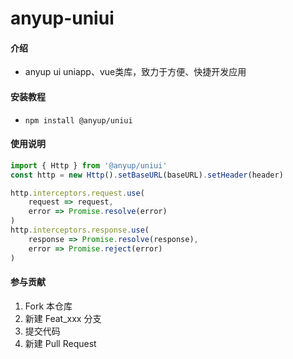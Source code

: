 # anyup-uniui

#### 介绍

- anyup ui uniapp、vue类库，致力于方便、快捷开发应用

#### 安装教程

- ``npm install @anyup/uniui``

#### 使用说明

```js
import { Http } from '@anyup/uniui'
const http = new Http().setBaseURL(baseURL).setHeader(header)

http.interceptors.request.use(
    request => request,
    error => Promise.resolve(error)
)
http.interceptors.response.use(
    response => Promise.resolve(response),
    error => Promise.reject(error)
)
```

#### 参与贡献

1.  Fork 本仓库
2.  新建 Feat_xxx 分支
3.  提交代码
4.  新建 Pull Request
